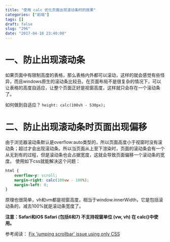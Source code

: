 ```yaml
---
title: "使用 calc 优化页面出现滚动条时的效果"
categories: ["前端"]
tags: []
draft: false
slug: "296"
date: "2017-04-18 23:40:00"
---
```


# 一、防止出现滚动条
如果页面中有限制高度的表格，那么表格内外都可以滚动，这样的就会感觉有些怪异，而且windows原生的滚动条比较丑。在页面布局不是很复杂的情况下，可以让表格的高度自适应，让整个页面正好是视窗高度，这样就只会存在一个滚动条了。

如何做到自适应？
`height: calc(100vh - 530px);`

# 二、防止出现滚动条时页面出现偏移
由于浏览器滚动条默认是overflow:auto类型的，所以页面高度小于视窗时没有滚动条；超过才会出现滚动条。所以当页面从上至下渲染时，页面的滚动条会有一个从无到有的过程，但是滚动条也会占据宽度，这就会导致页面偏移一个滚动条的宽度。
使用如下css就能解决这个问题：
```css
html {
    overflow-y: scroll;
    margin-right: calc(100vw - 100%);
    margin-left: 0;
}
```
原理也很简单，vh和vm都是视窗高度，相当于window.innerWidth，它是包括滚动条的，减去100%就是滚动条宽度了。

**注意：Safari和iOS Safari (包括6和7) 不支持视窗单位 (vw, vh) 在 calc()中使用。**

参考阅读：
[Fix 'jumping scrollbar' issue using only CSS][1]


  [1]: https://aykevl.nl/2014/09/fix-jumping-scrollbar
